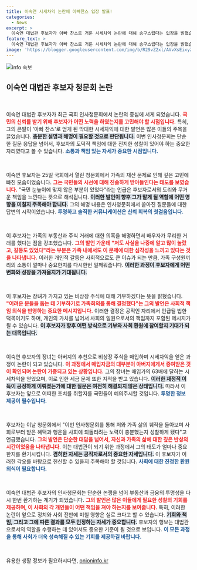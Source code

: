 ```yaml
---
title: 이숙연 시세차익 논란에 아빠찬스 입장 발표!
categories:
  - News
excerpt: >
  이숙연 대법관 후보자가 아빠 찬스로 거둔 시세차익 논란에 대해 송구스럽다는 입장을 밝혔습니다. 부동산 거래의 진상을 해명하며 기부 의사를 표명한 그는, 청문회를 통해 가족의 삶을 돌아보고 겸허한 자세로 헌신하겠다는 다짐을 했습니다.
feature_text: >
  이숙연 대법관 후보자가 아빠 찬스로 거둔 시세차익 논란에 대해 송구스럽다는 입장을 밝혔습니다. 부동산 거래의 진상을 해명하며 기부 의사를 표명한 그는, 청문회를 통해 가족의 삶을 돌아보고 겸허한 자세로 헌신하겠다는 다짐을 했습니다.
image: 'https://blogger.googleusercontent.com/img/b/R29vZ2xl/AVvXsEixyZcFfHzMRdzZMjFBmAUKJYCLCGyLL1o632UiGVXcaFdKo_bkvkuCioo0uUKlGfBVcT3P84aROyZIXSBEx3Aw5nCQ3pTgDom1WDC4m8eifvWiAmWEEVb4x6G_l8C0QH225ldMjyaFvpxGEBGNO37VmDTDMHGhJPq73UglMfDca1-0aw/s1600/blogspot.png'
---
```


<p><img src="https://blogger.googleusercontent.com/img/b/R29vZ2xl/AVvXsEixyZcFfHzMRdzZMjFBmAUKJYCLCGyLL1o632UiGVXcaFdKo_bkvkuCioo0uUKlGfBVcT3P84aROyZIXSBEx3Aw5nCQ3pTgDom1WDC4m8eifvWiAmWEEVb4x6G_l8C0QH225ldMjyaFvpxGEBGNO37VmDTDMHGhJPq73UglMfDca1-0aw/s1600/blogspot.png" alt="info 속보" /></p>

<h2 data-ke-size="size26">이숙연 대법관 후보자 청문회 논란</h2>

<p data-ke-size="size16">&nbsp;</p>

<p>이숙연 대법관 후보자가 최근 국회 인사청문회에서 논란의 중심에 서게 되었습니다. <b><span style="color: #ee2323;">국민의 신뢰를 받기 위해 후보자가 어떤 노력을 하였는지를 고민해야 할 시점입니다.</span></b> 특히, 그의 큰딸이 '아빠 찬스'로 얻게 된 막대한 시세차익에 대한 발언은 많은 이들의 주목을 끌었습니다. <b><span style="background-color: #21538527;">충분한 설명과 해명이 필요할 것으로 판단됩니다.</span></b> 이번 인사청문회는 단순한 질문 응답을 넘어서, 후보자의 도덕적 책임에 대한 진지한 성찰이 있어야 하는 중요한 자리였다고 볼 수 있습니다. <b><span style="color: #1a5490;">소통과 책임 있는 자세가 중요한 시점입니다.</span></b> </p>

<p data-ke-size="size16">&nbsp;</p>

<p>이숙연 후보자는 25일 국회에서 열린 청문회에서 가족의 재산 문제로 인해 깊은 고민에 빠진 모습이었습니다. <b><span style="color: #ee2323;">그는 국민들의 시선에 대해 진솔하게 받아들인다는 태도를 보였습니다.</span></b> "국민 눈높이에 맞지 않은 부분이 있었다"라는 언급은 후보자로서의 도리와 무거운 책임을 느낀다는 뜻으로 해석됩니다. <b><span style="background-color: #21538527;">이러한 발언이 향후 그가 맡게 될 역할에 어떤 영향을 미칠지 주목해야 합니다.</span></b> 그의 해명 내용은 인사청문회에서 쏟아진 질문들에 대한 답변의 시작이었습니다. <b><span style="color: #1a5490;">투명하고 솔직한 커뮤니케이션은 신뢰 회복의 첫걸음입니다.</span></b></p>

<p data-ke-size="size16">&nbsp;</p>

<p>이 후보자는 가족의 부동산과 주식 거래에 대한 의혹을 해명하면서 배우자가 무리한 거래를 했다는 점을 강조했습니다. <b><span style="color: #ee2323;">그의 발언 가운데 "저도 사실을 나중에 알고 많이 놀랐고, 갈등도 있었다"라는 부분은 가족 내에서도 이 문제에 대한 심각성을 느끼고 있다는 것을 나타냅니다.</span></b> 이러한 개인적 갈등은 사회적으로도 큰 이슈가 되는 만큼, 가족 구성원끼리의 소통이 얼마나 중요한지를 다시한번 일깨워줍니다. <b><span style="background-color: #21538527;">이러한 과정이 후보자에게 어떤 변화와 성장을 가져올지가 기대됩니다.</span></b></p>

<p data-ke-size="size16">&nbsp;</p>

<p>이 후보자는 장녀가 가지고 있는 비상장 주식에 대해 기부하겠다는 뜻을 밝혔습니다. <b><span style="color: #ee2323;">"어려운 분들을 돕는 데 기부하기로 가족회의를 통해 결정했다"는 그의 발언은 사회적 책임 의식을 반영하는 중요한 메시지입니다.</span></b> 이러한 결정은 공적인 자리에서 언급될 법한 덕목이기도 하며, 개인의 가치를 넘어서 사회의 일원으로서의 책임까지 포함된 메시지가 될 수 있습니다. <b><span style="background-color: #21538527;">이 후보자가 향후 어떤 방식으로 기부와 사회 환원에 참여할지 기대가 되는 대목입니다.</span></b></p>

<p data-ke-size="size16">&nbsp;</p>

<p>이숙연 후보자의 장녀는 아버지의 추천으로 비상장 주식을 매입하며 시세차익을 얻은 과정이 논란이 되고 있습니다. <b><span style="color: #ee2323;">이 과정에서 매입자금의 대부분이 아버지에게서 증여받은 것이 확인되며 논란이 가중되고 있는 상황입니다.</span></b> 그의 장녀는 매입가의 63배에 달하는 시세차익을 얻었으며, 이로 인한 세금 문제 또한 지적을 받고 있습니다. <b><span style="background-color: #21538527;">이러한 재정적 이득이 공정하게 이뤄졌는가에 대한 질문은 여전히 해결되지 않은 상태입니다.</span></b> 따라서 이 후보자는 앞으로 어떠한 조치를 취할지를 국민들이 예의주시할 것입니다. <b><span style="color: #1a5490;">투명한 정보 제공이 필수입니다.</span></b></p>

<p data-ke-size="size16">&nbsp;</p>

<p>후보자는 이날 청문회에서 "이번 인사청문회를 통해 저와 가족 삶의 궤적을 돌아보며 사회로부터 받은 혜택과 행운을 사회에 되돌리려는 노력이 충분했는지 성찰하게 됐다"고 언급했습니다. <b><span style="color: #ee2323;">그의 발언은 단순한 대답을 넘어서, 자신과 가족의 삶에 대한 깊은 반성의 시간이었음을 나타냅니다.</span></b> 이는 대법관이 되기 위한 과정에서 그의 태도가 얼마나 중요한지를 환기시킵니다. <b><span style="background-color: #21538527;">겸허한 자세는 공직자로서의 중요한 자세입니다.</span></b> 이 후보자가 이러한 각오를 바탕으로 헌신할 수 있을지 주목해야 할 것입니다. <b><span style="color: #1a5490;">사회에 대한 진정한 환원 의식이 필요합니다.</span></b></p>

<p data-ke-size="size16">&nbsp;</p>

<p>이숙연 대법관 후보자의 인사청문회는 단순한 논쟁을 넘어 부동산과 금융의 투명성을 다시 한번 환기하는 계기가 되었습니다. <b><span style="color: #ee2323;">그의 발언은 많은 이들에게 필요한 성찰의 기회를 제공하며, 이 사회의 각 개인들이 어떤 책임을 져야 하는지를 보여줍니다.</span></b> 특히, 이러한 논란이 앞으로 정치와 사회 전반에 미칠 영향은 실로 크다고 할 수 있습니다. <b><span style="background-color: #21538527;">기회와 책임, 그리고 그에 따른 결과를 모두 인정하는 자세가 중요합니다.</span></b> 후보자의 행보는 대법관으로서의 역할을 수행하는 데 있어서도 중요한 기준이 될 것으로 보입니다. <b><span style="color: #1a5490;">이 모든 과정을 통해 사회가 더욱 성숙해질 수 있는 기회를 제공하길 바랍니다.</span></b></p>

<p data-ke-size="size16">&nbsp;</p>
유용한 생활 정보가 필요하시다면, <a href="https://onioninfo.kr" rel="dofollow">onioninfo.kr</a>



